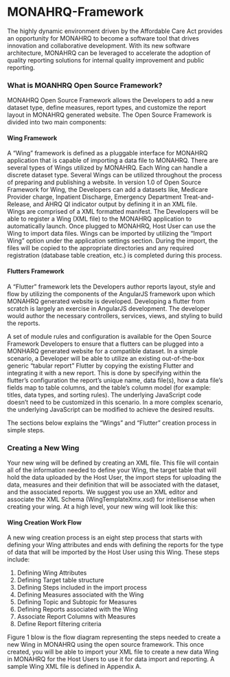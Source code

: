 MONAHRQ-Framework
=================

The highly dynamic environment driven by the Affordable Care Act provides an opportunity for MONAHRQ to become a software tool that drives innovation and collaborative development. With its new software architecture, MONAHRQ can be leveraged to accelerate the adoption of quality reporting solutions for internal quality improvement and public reporting. 

### What is MOANHRQ Open Source Framework?
MONAHRQ Open Source Framework allows the Developers to add a new dataset type, define measures, report types, and customize the report layout in MONAHRQ generated website. The Open Source Framework is divided into two main components:

#### Wing Framework
A “Wing” framework is defined as a pluggable interface for MONAHRQ application that is capable of importing a data file to MONAHRQ. There are several types of Wings utilized by MONAHRQ. Each Wing can handle a discrete dataset type. Several Wings can be utilized throughout the process of preparing and publishing a website. In version 1.0 of Open Source Framework for Wing, the Developers can add a datasets like, Medicare Provider charge, Inpatient Discharge, Emergency Department Treat-and-Release, and AHRQ QI indicator output by defining it in an XML file.   
Wings are comprised of a XML formatted manifest. The Developers will be able to register a Wing (XML file) to the MONAHRQ application to automatically launch. Once plugged to MONAHRQ, Host User can use the Wing to import data files. 
Wings can be imported by utilizing the “Import Wing” option under the application settings section. During the import, the files will be copied to the appropriate directories and any required registration (database table creation, etc.) is completed during this process.

#### Flutters Framework

A “Flutter” framework lets the Developers author reports layout, style and flow by utilizing the components of the AngularJS framework upon which MONAHRQ generated website is developed. Developing a flutter from scratch is largely an exercise in AngularJS development. The developer would author the necessary controllers, services, views, and styling to build the reports. 

A set of module rules and configuration is available for the Open Source Framework Developers to ensure that a flutters can be plugged into a MONHARQ generated website for a compatible dataset. 
In a simple scenario, a Developer will be able to utilize an existing out-of-the-box generic “tabular report” Flutter by copying the existing Flutter and integrating it with a new report. This is done by specifying within the flutter’s configuration the report’s unique name, data file(s), how a data file’s fields map to table columns, and the table’s column model (for example: titles, data types, and sorting rules). The underlying JavaScript code doesn’t need to be customized in this scenario. In a more complex scenario, the underlying JavaScript can be modified to achieve the desired results.

The sections below explains the “Wings” and “Flutter” creation process in simple steps.

### Creating a New Wing
Your new wing will be defined by creating an XML file. This file will contain all of the information needed to define your Wing, the target table that will hold the data uploaded by the Host User, the import steps for uploading the data, measures and their definition that will be associated with the dataset, and the associated reports. We suggest you use an XML editor and associate the XML Schema (WingTemplateXmx.xsd) for intellisense when creating your wing. At a high level, your new wing will look like this:
<?xml version="1.0" encoding="utf-8" ?>
<Target>
  <Columns />
  <ImportSteps />
  <Measures />
  <Reports />
</Target>

#### Wing Creation Work Flow
A new wing creation process is an eight step process that starts with defining your Wing attributes and ends with defining the reports for the type of data that will be imported by the Host User using this Wing. These steps include:
1.	Defining Wing Attributes
2.	Defining Target table structure
3.	Defining Steps included in the import process
4.	Defining Measures associated with the Wing
5.	Defining Topic and Subtopic for Measures
6.	Defining Reports associated with the Wing
7.	Associate Report Columns with Measures
8.	Define Report filtering criteria

Figure 1 blow is the flow diagram representing the steps needed to create a new Wing in MONAHRQ using the open source framework. This once created, you will be able to import your XML file to create a new data Wing in MONAHRQ for the Host Users to use it for data import and reporting. A sample Wing XML file is defined in Appendix A.
